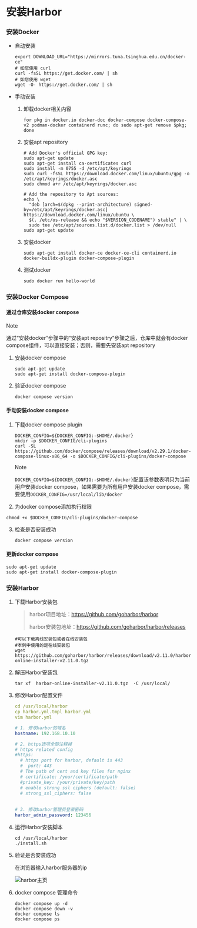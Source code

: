 # 安装Harbor

### 安装Docker

- 自动安装

  ```shell
  export DOWNLOAD_URL="https://mirrors.tuna.tsinghua.edu.cn/docker-ce"
  # 如您使用 curl
  curl -fsSL https://get.docker.com/ | sh
  # 如您使用 wget
  wget -O- https://get.docker.com/ | sh
  ```

- 手动安装

  1. 卸载docker相关内容

     ```shell
     for pkg in docker.io docker-doc docker-compose docker-compose-v2 podman-docker containerd runc; do sudo apt-get remove $pkg; done
     ```

  2. 安装apt repository

     ```shell
     # Add Docker's official GPG key:
     sudo apt-get update
     sudo apt-get install ca-certificates curl
     sudo install -m 0755 -d /etc/apt/keyrings
     sudo curl -fsSL https://download.docker.com/linux/ubuntu/gpg -o /etc/apt/keyrings/docker.asc
     sudo chmod a+r /etc/apt/keyrings/docker.asc
     
     # Add the repository to Apt sources:
     echo \
       "deb [arch=$(dpkg --print-architecture) signed-by=/etc/apt/keyrings/docker.asc] https://download.docker.com/linux/ubuntu \
       $(. /etc/os-release && echo "$VERSION_CODENAME") stable" | \
       sudo tee /etc/apt/sources.list.d/docker.list > /dev/null
     sudo apt-get update
     ```

  3. 安装docker

     ```shell
     sudo apt-get install docker-ce docker-ce-cli containerd.io docker-buildx-plugin docker-compose-plugin
     ```

  4. 测试docker

     ```shell
     sudo docker run hello-world
     ```

     

### 安装Docker Compose

#### 通过仓库安装docker compose

> [!NOTE]
>
> 通过“安装docker”步骤中的“安装apt repositry”步骤之后，仓库中就会有docker compose组件，可以直接安装；否则，需要先安装apt repository

1. 安装docker compose

   ```shell
   sudo apt-get update
   sudo apt-get install docker-compose-plugin
   ```

2. 验证docker compose

   ```shell
   docker compose version
   ```

#### 手动安装docker compose

1. 下载docker compose plugin

   ```shell
   DOCKER_CONFIG=${DOCKER_CONFIG:-$HOME/.docker}
   mkdir -p $DOCKER_CONFIG/cli-plugins
   curl -SL https://github.com/docker/compose/releases/download/v2.29.1/docker-compose-linux-x86_64 -o $DOCKER_CONFIG/cli-plugins/docker-compose
   ```

   > [!NOTE]
   >
   > `DOCKER_CONFIG=${DOCKER_CONFIG:-$HOME/.docker}`配置该参数表明只为当前用户安装docker compose，如果需要为所有用户安装docker compose，需要使用`DOCKER_CONFIG=/usr/local/lib/docker`

2.  为docker compose添加执行权限

   ```shell
   chmod +x $DOCKER_CONFIG/cli-plugins/docker-compose
   ```

3. 检查是否安装成功

   ```shell
   docker compose version
   ```

   

#### 更新docker compose

```shell
sudo apt-get update
sudo apt-get install docker-compose-plugin
```

### 安装Harbor

1. 下载Harbor安装包

   > harbor项目地址：https://github.com/goharbor/harbor
   >
   > harbor安装包地址：https://github.com/goharbor/harbor/releases

   ```shell
   #可以下载离线安装包或者在线安装包
   #本例中使用的是在线安装包
   wget https://github.com/goharbor/harbor/releases/download/v2.11.0/harbor-online-installer-v2.11.0.tgz
   ```

2. 解压Harbor安装包

   ```shell
   tar xf  harbor-online-installer-v2.11.0.tgz  -C /usr/local/
   ```

   

3. 修改Harbor配置文件

   ```yaml
   cd /usr/local/harbor
   cp harbor.yml.tmpl harbor.yml
   vim harbor.yml
   
   # 1. 修改harbor的域名
   hostname: 192.168.10.10
   
   # 2. https选项全部注释掉
   # https related config
   #https:
     # https port for harbor, default is 443
     #  port: 443
     # The path of cert and key files for nginx
     # certificate: /your/certificate/path
     #private_key: /your/private/key/path
     # enable strong ssl ciphers (default: false)
     # strong_ssl_ciphers: false
    
    
   # 3. 修改harbor管理员登录密码
   harbor_admin_password: 123456
   ```

   

4. 运行Harbor安装脚本

   ```shell
   cd /usr/local/harbor
   ./install.sh
   ```

5. 验证是否安装成功

   在浏览器输入harbor服务器的ip

   ![harbor主页](https://telegraph-image-67p.pages.dev/file/07c79febf4fa0b911a222.png)

6. docker compose 管理命令

   ```
   docker compose up -d
   docker compose down -v
   docker compose ls
   docker compose ps
   ```

   
